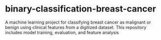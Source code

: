 # binary-classification-breast-cancer
 A machine learning project for classifying breast cancer as malignant or benign using clinical features from a digitized dataset. This repository includes model training, evaluation, and feature analysis
